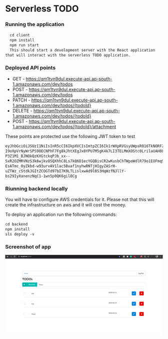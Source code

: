 # Serverless TODO
### Running the application 
```
  cd client
  npm install
  npm run start
  This should start a development server with the React application that will interact with the serverless TODO application.
```

### Deployed API points
 -  GET - https://qm1tvn9dul.execute-api.ap-south-1.amazonaws.com/dev/todos
 - POST - https://qm1tvn9dul.execute-api.ap-south-1.amazonaws.com/dev/todos
 - PATCH - https://qm1tvn9dul.execute-api.ap-south-1.amazonaws.com/dev/todos/{todoId}
 - DELETE - https://qm1tvn9dul.execute-api.ap-south-1.amazonaws.com/dev/todos/{todoId}
 - POST - https://qm1tvn9dul.execute-api.ap-south-1.amazonaws.com/dev/todos/{todoId}/attachment

These points are protected use the following JWT token to test
```
eyJhbGciOiJSUzI1NiIsInR5cCI6IkpXVCIsImtpZCI6Ik1rWXpRVGsyUWpsR016TkNORFZEUkVVd05EbEdOa05HUlROQlJEWkdOMEZFTjBVNVFUQTVSZyJ9.eyJpc3MiOiJodHRwczovL25pdGVzaHNoYXJtYS5hdXRoMC5jb20vIiwic3ViIjoiZ29vZ2xlLW9hdXRoMnwxMTMxMDAxMTUxMDAyMTMyNjUxMDMiLCJhdWQiOiJ6RFF5cDVoMmFGTVZCM2loNWlMZHlqZTFGTXFqeGxwZCIsImlhdCI6MTU4MTY0ODk3MiwiZXhwIjoxNTgxNjg0OTcyLCJhdF9oYXNoIjoidzhKdUM3VEY2QkE2TGQycWZtVUJnUSIsIm5vbmNlIjoiQnYzNUtEcm1vb05BdmVoS1NoVjU4Q2o1VkxIRGFWbi0ifQ.vfa5igrVhtPKE-I9oXpVrNyWrSPS98ECNPhF7Fg8kJhtXEgJx8YPU7M5gK4k7LI3TELMmXOStc0LrilaUAH0LJ-P3Z1M1_BJNOkQzKXGtckqPJb_xx--SxR2OZMRVNzS3k6wjkvOSQXhhC8Ls7kQ6D1ecYGQBisCR2wKusbChTWpoWdlR79o1EOFmq9F70UB2tQB9V0f7Vogq-EsATmc_0yZkbd-w93urvAV1lac5Bvaf1nyhwRNTjHIgyZASrH-uZTWz_cStdkJGItZCOGTd97bI7K9LTLislxwAd9l8S3HqWzfNJllY-bs29IyXanenzNqC1-1wn5p0QK6gilOCg
```

### Riunning backend locally
You will have to configure AWS credentials for it. Please not that this will create the infrastructure on aws and it will cost the money.

To deploy an application run the following commands:
```
cd backend
npm install
sls deploy -v
```

### Screenshot of app
![screeshot](https://github.com/metanitesh/Serverless-ToDo/blob/master/React-app-screeshot.png "screeshot")
